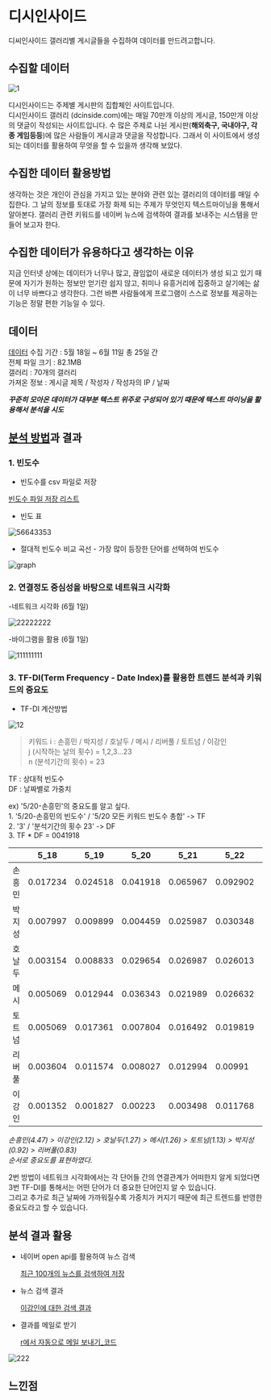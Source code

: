 # 디시인사이드  
디씨인사이드 갤러리별 게시글들을 수집하여 데이터를 만드려고합니다.

## 수집할 데이터
![1](https://user-images.githubusercontent.com/49008643/56280869-189c1d00-6146-11e9-97cf-b4af86e4119f.JPG)

디시인사이드는 주제별 게시판의 집합체인 사이트입니다.  
디시인사이드 갤러리 (dcinside.com)에는 매일 70만개 이상의 게시글, 150만개 이상의 댓글이 작성되는 사이트입니다. 
수 많은 주제로 나뉜 게시판(**해외축구, 국내야구, 각종 게임등등**)에 많은 사람들이 게시글과 댓글을 작성합니다.
그래서 이 사이트에서 생성되는 데이터를 활용하여 무엇을 할 수 있을까 생각해 보았다.

## 수집한 데이터 활용방법

생각하는 것은 개인이 관심을 가지고 있는 분야와 관련 있는 갤러리의 데이터를 매일 수집한다. 
그 날의 정보를 토대로 가장 화제 되는 주제가 무엇인지 텍스트마이닝을 통해서 알아본다.
갤러리 관련 키워드를 네이버 뉴스에 검색하여 결과를 보내주는 시스템을 만들어 보고자 한다. 


## 수집한 데이터가 유용하다고 생각하는 이유

지금 인터넷 상에는 데이터가 너무나 많고, 끊임없이 새로운 데이터가 생성 되고 있기 때문에 자기가 원하는 정보만 얻기란 쉽지 않고, 
취미나 유흥거리에 집중하고 살기에는 삶이 너무 바쁘다고 생각한다. 
그런 바쁜 사람들에게 프로그램이 스스로 정보를 제공하는 기능은 정말 편한 기능일 수 있다. 


## 데이터

[데이터](https://github.com/kmseob/ab12/tree/master/DC%20INSIDE/DATA(5-18~)) 수집 기간 : 5월 18일 ~ 6월 11일 총 25일 간          
전체 파일 크기 : 82.1MB                
갤러리 : 70개의 갤러리          
가져온 정보 : 게시글 제목 / 작성자 / 작성자의 IP / 날짜                
        
***꾸준히 모아온 데이터가 대부분 텍스트 위주로 구성되어 있기 때문에 텍스트 마이닝을 활용해서 분석을 시도***

## [분석 방법](https://github.com/kmseob/ab12/blob/master/DC%20INSIDE/FIANL/KoNLP%26wordcloud2.R)과 결과

### 1. 빈도수
 
- 빈도수를 csv 파일로 저장 
 
[빈도수 파일 저장 리스트](https://github.com/kmseob/ab12/tree/master/DC%20INSIDE/FIANL/final%20test%20data(%EB%B6%84%EC%84%9D%EA%B2%B0%EA%B3%BC)/1%EB%B9%88%EB%8F%84%EB%B6%84%EC%84%9D)      


- 빈도 표                   
   
 ![56643353](https://user-images.githubusercontent.com/49008643/59383497-f5cf6300-8d9a-11e9-891f-896746c8a5fe.JPG)           
           
- 절대적 빈도수 비교 곡선 - 가장 많이 등장한 단어를 선택하여 빈도수             
              
![graph](https://user-images.githubusercontent.com/49008643/59378651-c6672900-8d8f-11e9-8f82-84aad028ace0.JPG)           
             

### 2. 연결정도 중심성을 바탕으로 네트워크 시각화           
        
-네트워크 시각화 (6월 1일)            
        
![22222222](https://user-images.githubusercontent.com/49008643/59378838-3ecdea00-8d90-11e9-98c6-093b71612076.JPG)           
                 
          
-바이그램을 활용 (6월 1일)            
                
![111111111](https://user-images.githubusercontent.com/49008643/59378862-48575200-8d90-11e9-8003-2cb683b68b27.JPG)           
 
             
### 3. TF-DI(Term Frequency - Date Index)를 활용한 트렌드 분석과 키워드의 중요도             
            
- TF-DI 계산방법          
                 
![12](https://user-images.githubusercontent.com/49008643/59385945-6f1d8480-8da0-11e9-88e6-8e319ebfc100.JPG)                 
               
>키워드 i : 손흥민 / 박지성 / 호날두 / 메시 / 리버풀 / 토트넘 / 이강인      
>j (시작하는 날의 횟수) = 1,2,3...23     
>n (분석기간의 횟수) = 23    

TF : 상대적 빈도수   
DF : 날짜별로 가중치  
  
ex) '5/20-손흥민'의 중요도를 알고 싶다.    
     1. '5/20-손흥민의 빈도수' / '5/20 모든 키워드 빈도수 총합' -> TF        
     2.          '3'          / '분석기간의 횟수 23'          -> DF     
     3.  TF *  DF   = 0041918          
     
      
|        | 5_18     | 5_19     | 5_20     | 5_21     | 5_22     | 5_23     | 5_24     | 5_25     | 5_27     | 5_28     | 5_29     | 5_30     | 5_31     | 6_1      | 6_2      | 6_3      | 6_4      | 6_5      | 6_6      | 6_7      | 6_8      | 6_9      | 6_10     |          |
|--------|----------|----------|----------|----------|----------|----------|----------|----------|----------|----------|----------|----------|----------|----------|----------|----------|----------|----------|----------|----------|----------|----------|----------|----------|
| 손 흥 민 | 0.017234 | 0.024518 | 0.041918 | 0.065967 | 0.092902 | 0.07819  | 0.112277 | 0.090015 | 0.090111 | 0.149293 | 0.243138 | 0.254212 | 0.274878 | 0.247136 | 0.30239  | 0.33027  | 0.337577 | 0.29984  | 0.1372   | 0.514804 | 0.420093 | 0.217942 | 0.12381  | 4.465713 |
| 박 지 성 | 0.007997 | 0.009899 | 0.004459 | 0.025987 | 0.030348 | 0.039806 | 0.065671 | 0.065545 | 0.046907 | 0.06417  | 0.026718 | 0.04479  | 0.018898 | 0.03488  | 0.036714 | 0.071321 | 0.06806  | 0.035761 | 0.015886 | 0.066684 | 0.072857 | 0.04036  | 0.028571 | 0.92229  |
| 호 날 두 | 0.003154 | 0.008833 | 0.029654 | 0.026987 | 0.026013 | 0.063973 | 0.030364 | 0.025927 | 0.062954 | 0.051074 | 0.026718 | 0.032684 | 0.020616 | 0.009783 | 0.016021 | 0.029626 | 0.043558 | 0.053641 | 0.307616 | 0.024006 | 0.137964 | 0.036324 | 0.206349 | 1.27384  |
| 메 시   | 0.005069 | 0.012944 | 0.036343 | 0.021989 | 0.026632 | 0.0263   | 0.028952 | 0.023305 | 0.082705 | 0.060241 | 0.040078 | 0.033895 | 0.029206 | 0.014888 | 0.027369 | 0.046084 | 0.065337 | 0.03301  | 0.218075 | 0.026674 | 0.085259 | 0.060539 | 0.257143 | 1.262037 |
| 토 트 넘 | 0.005069 | 0.017361 | 0.007804 | 0.016492 | 0.019819 | 0.0263   | 0.028246 | 0.018935 | 0.033329 | 0.047145 | 0.064124 | 0.081106 | 0.154619 | 0.079968 | 0.114815 | 0.084488 | 0.059893 | 0.057767 | 0.020219 | 0.05068  | 0.049605 | 0.024216 | 0.063492 | 1.125491 |
| 리 버 풀 | 0.003604 | 0.011574 | 0.008027 | 0.012994 | 0.00991  | 0.024879 | 0.03107  | 0.012235 | 0.034563 | 0.043216 | 0.034734 | 0.053263 | 0.065283 | 0.073588 | 0.125495 | 0.079002 | 0.055809 | 0.031634 | 0.043326 | 0.005335 | 0.054256 | 0.004036 | 0.015873 | 0.833706 |
| 이 강 인 | 0.001352 | 0.001827 | 0.00223  | 0.003498 | 0.011768 | 0.001422 | 0.007768 | 0.111864 | 0.040735 | 0.019644 | 0.04275  | 0.02179  | 0.001718 | 0.148452 | 0.029371 | 0.054862 | 0.108896 | 0.270956 | 0.083764 | 0.181382 | 0.09301  | 0.573106 | 0.304762 | 2.116924 |        
      
*손흥민(4.47) > 이강인(2.12) > 호날두(1.27) > 메시(1.26) > 토트넘(1.13) > 박지성(0.92) > 리버풀(0.83)     
순서로 중요도를 표현하였다.*

2번 방법이 네트워크 시각화에서는 각 단어들 간의 연결관계가 어떠한지 알게 되었다면   
3번 TF-DI를 통해서는 어떤 단어가 더 중요한 단어인지 알 수 있습니다.    
    그리고 추가로 최근 날짜에 가까워질수록 가중치가 커지기 때문에 최근 트렌드를 반영한
    중요도라고 할 수 있습니다. 
                
## 분석 결과 활용             
         
- 네이버 open api를 활용하여 뉴스 검색        
           
   [최근 100개의 뉴스를 검색하여 저장](https://github.com/kmseob/ab12/blob/master/DC%20INSIDE/FIANL/NAVERNEWS_API%20%26%20Send%20email.R)                 
- 뉴스 검색 결과      
     
  [이강인에 대한 검색 결과](https://github.com/kmseob/ab12/blob/master/DC%20INSIDE/FIANL/news_send_email/DC_news.csv)



- 결과를 메일로 받기    
         
  [r에서 자동으로 메일 보내기_코드](https://github.com/kmseob/ab12/blob/master/DC%20INSIDE/FIANL/NAVERNEWS_API%20%26%20Send%20email.R)               
     
     
![222](https://user-images.githubusercontent.com/49008643/59378596-a59ed380-8d8f-11e9-9469-9e4e0a8deddd.JPG)


## 느낀점


